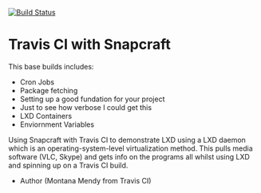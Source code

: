 [![Build Status](https://app.travis-ci.com/Montana/travis-snap-lxd.svg?branch=master)](https://app.travis-ci.com/Montana/travis-snap-lxd)

# Travis CI with Snapcraft 

This base builds includes: 

* Cron Jobs
* Package fetching
* Setting up a good fundation for your project 
* Just to see how verbose I could get this
* LXD Containers
* Enviornment Variables

Using Snapcraft with Travis CI to demonstrate LXD using a LXD daemon which is an operating-system-level virtualization method. This pulls media software (VLC, Skype) and gets info on the programs all whilst using LXD and spinning up on a Travis CI build.

* Author (Montana Mendy from Travis CI)
